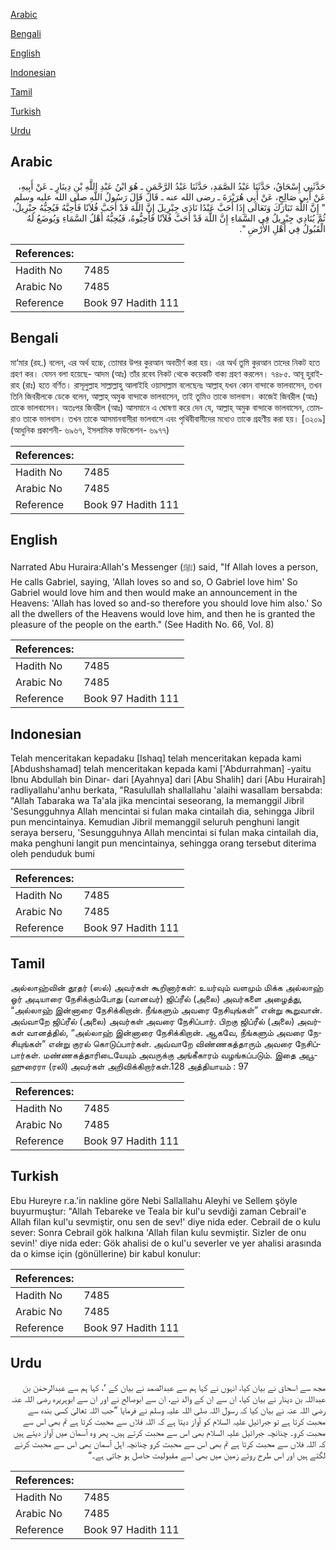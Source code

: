 [Arabic](#arabic)

[Bengali](#bengali)

[English](#english)

[Indonesian](#indonesian)

[Tamil](#tamil)

[Turkish](#turkish)

[Urdu](#urdu)

## Arabic


<div dir="rtl" lang="ar" style={{fontSize:'larger',backgroundColor:'#f8f9fa',padding:20}}>
حَدَّثَنِي إِسْحَاقُ، حَدَّثَنَا عَبْدُ الصَّمَدِ، حَدَّثَنَا عَبْدُ الرَّحْمَنِ ـ هُوَ ابْنُ عَبْدِ اللَّهِ بْنِ دِينَارٍ ـ عَنْ أَبِيهِ، عَنْ أَبِي صَالِحٍ، عَنْ أَبِي هُرَيْرَةَ ـ رضى الله عنه ـ قَالَ قَالَ رَسُولُ اللَّهِ صلى الله عليه وسلم ‏ "‏ إِنَّ اللَّهَ تَبَارَكَ وَتَعَالَى إِذَا أَحَبَّ عَبْدًا نَادَى جِبْرِيلَ إِنَّ اللَّهَ قَدْ أَحَبَّ فُلاَنًا فَأَحِبَّهُ فَيُحِبُّهُ جِبْرِيلُ، ثُمَّ يُنَادِي جِبْرِيلُ فِي السَّمَاءِ إِنَّ اللَّهَ قَدْ أَحَبَّ فُلاَنًا فَأَحِبُّوهُ، فَيُحِبُّهُ أَهْلُ السَّمَاءِ وَيُوضَعُ لَهُ الْقَبُولُ فِي أَهْلِ الأَرْضِ ‏"‏‏.‏
</div>
<div style={{backgroundColor:'#f8f9fa',padding:20, marginBottom: 10}}><table> <thead> <tr> <th>References:</th> <th></th> </tr> </thead> <tbody><tr><td>Hadith No</td><td>7485</td></tr><tr><td>Arabic No</td><td>7485</td></tr><tr><td>Reference</td><td>Book 97 Hadith 111</td></tr></tbody></table></div>

## Bengali


<div dir="ltr" lang="bn" style={{fontSize:'larger',backgroundColor:'#f8f9fa',padding:20}}>
মা‘মার (রহ.) বলেন, এর অর্থ হচ্চে, তোমার উপর কুরআন অবতীর্ণ করা হয়। এর অর্থ তুমি কুরআন তাদের নিকট হতে গ্রহণ কর। যেমন বলা হয়েছে- আদম (আঃ) তাঁর রবেব নিকট থেকে কয়েকটি বাক্য গ্রহণ করলেন। ৭৪৮৫. আবূ হুরাইরাহ (রাঃ) হতে বর্ণিত। রাসূলুল্লাহ সাল্লাল্লাহু আলাইহি ওয়াসাল্লাম বলেছেনঃ আল্লাহ্ যখন কোন বান্দাকে ভালবাসেন, তখন তিনি জিবরীলকে ডেকে বলেন, আল্লাহ্ অমুক বান্দাকে ভালবাসেন, তাই তুমিও তাকে ভালবাস। কাজেই জিবরীল (আঃ) তাকে ভালবাসেন। অতঃপর জিবরীল (আঃ) আসমানে এ ঘোষণা করে দেন যে, আল্লাহ্ অমুক বান্দাকে ভালবাসেন, তোমরাও তাকে ভালবাস। তখন তাকে আসমানবাসীরা ভালবাসে এবং পৃথিবীবাসীদের মধ্যেও তাকে গ্রহণীয় করা হয়। [৩২০৯] (আধুনিক প্রকাশনী- ৬৯৬৭, ইসলামিক ফাউন্ডেশন- ৬৯৭৭)
</div>
<div style={{backgroundColor:'#f8f9fa',padding:20, marginBottom: 10}}><table> <thead> <tr> <th>References:</th> <th></th> </tr> </thead> <tbody><tr><td>Hadith No</td><td>7485</td></tr><tr><td>Arabic No</td><td>7485</td></tr><tr><td>Reference</td><td>Book 97 Hadith 111</td></tr></tbody></table></div>

## English


<div dir="ltr" lang="en" style={{fontSize:'larger',backgroundColor:'#f8f9fa',padding:20}}>
Narrated Abu Huraira:Allah's Messenger (ﷺ) said, "If Allah loves a person, He calls Gabriel, saying, 'Allah loves so and so, O Gabriel love him' So Gabriel would love him and then would make an announcement in the Heavens: 'Allah has loved so and-so therefore you should love him also.' So all the dwellers of the Heavens would love him, and then he is granted the pleasure of the people on the earth." (See Hadith No. 66, Vol. 8)
</div>
<div style={{backgroundColor:'#f8f9fa',padding:20, marginBottom: 10}}><table> <thead> <tr> <th>References:</th> <th></th> </tr> </thead> <tbody><tr><td>Hadith No</td><td>7485</td></tr><tr><td>Arabic No</td><td>7485</td></tr><tr><td>Reference</td><td>Book 97 Hadith 111</td></tr></tbody></table></div>

## Indonesian


<div dir="ltr" lang="id" style={{fontSize:'larger',backgroundColor:'#f8f9fa',padding:20}}>
Telah menceritakan kepadaku [Ishaq] telah menceritakan kepada kami [Abdushshamad] telah menceritakan kepada kami ['Abdurrahman] -yaitu Ibnu Abdullah bin Dinar- dari [Ayahnya] dari [Abu Shalih] dari [Abu Hurairah] radliyallahu'anhu berkata, "Rasulullah shallallahu 'alaihi wasallam bersabda: "Allah Tabaraka wa Ta'ala jika mencintai seseorang, Ia memanggil Jibril 'Sesungguhnya Allah mencintai si fulan maka cintailah dia, sehingga Jibril pun mencintainya. Kemudian Jibril memanggil seluruh penghuni langit seraya berseru, 'Sesungguhnya Allah mencintai si fulan maka cintailah dia, maka penghuni langit pun mencintainya, sehingga orang tersebut diterima oleh penduduk bumi
</div>
<div style={{backgroundColor:'#f8f9fa',padding:20, marginBottom: 10}}><table> <thead> <tr> <th>References:</th> <th></th> </tr> </thead> <tbody><tr><td>Hadith No</td><td>7485</td></tr><tr><td>Arabic No</td><td>7485</td></tr><tr><td>Reference</td><td>Book 97 Hadith 111</td></tr></tbody></table></div>

## Tamil


<div dir="ltr" lang="ta" style={{fontSize:'larger',backgroundColor:'#f8f9fa',padding:20}}>
அல்லாஹ்வின் தூதர் (ஸல்) அவர்கள் கூறினார்கள்: உயர்வும் வளமும் மிக்க அல்லாஹ் ஓர் அடியாரை நேசிக்கும்போது (வானவர்) ஜிப்ரீல் (அலை) அவர்களை அழைத்து, “அல்லாஹ் இன்னாரை நேசிக்கிறான். நீங்களும் அவரை நேசியுங்கள்” என்று கூறுவான். அவ்வாறே ஜிப்ரீல் (அலை) அவர்கள் அவரை நேசிப்பார். பிறகு ஜிப்ரீல் (அலை) அவர்கள் வானத்தில், “அல்லாஹ் இன்னாரை நேசிக்கிறான். ஆகவே, நீங்களும் அவரை நேசியுங்கள்” என்று குரல் கொடுப்பார்கள். அவ்வாறே விண்ணகத்தாரும் அவரை நேசிப்பார்கள். மண்ணகத்தாரிடையேயும் அவருக்கு அங்கீகாரம் வழங்கப்படும். இதை அபூஹுரைரா (ரலி) அவர்கள் அறிவிக்கிறார்கள்.128 அத்தியாயம் : 97
</div>
<div style={{backgroundColor:'#f8f9fa',padding:20, marginBottom: 10}}><table> <thead> <tr> <th>References:</th> <th></th> </tr> </thead> <tbody><tr><td>Hadith No</td><td>7485</td></tr><tr><td>Arabic No</td><td>7485</td></tr><tr><td>Reference</td><td>Book 97 Hadith 111</td></tr></tbody></table></div>

## Turkish


<div dir="ltr" lang="tr" style={{fontSize:'larger',backgroundColor:'#f8f9fa',padding:20}}>
Ebu Hureyre r.a.'in nakline göre Nebi Sallallahu Aleyhi ve Sellem şöyle buyurmuştur: "Allah Tebareke ve Teala bir kul'u sevdiği zaman Cebrail'e Allah filan kul'u sevmiştir, onu sen de sev!' diye nida eder. Cebrail de o kulu sever: Sonra Cebrail gök halkına 'Allah filan kulu sevmiştir. Sizler de onu sevin!' diye nida eder: Gök ahalisi de o kul'u severler ve yer ahalisi arasında da o kimse için (gönüllerine) bir kabul konulur:
</div>
<div style={{backgroundColor:'#f8f9fa',padding:20, marginBottom: 10}}><table> <thead> <tr> <th>References:</th> <th></th> </tr> </thead> <tbody><tr><td>Hadith No</td><td>7485</td></tr><tr><td>Arabic No</td><td>7485</td></tr><tr><td>Reference</td><td>Book 97 Hadith 111</td></tr></tbody></table></div>

## Urdu


<div dir="rtl" lang="ur" style={{fontSize:'larger',backgroundColor:'#f8f9fa',padding:20}}>
مجھ سے اسحاق نے بیان کیا، انہوں نے کہا ہم سے عبدالصمد نے بیان کے ‘، کہا ہم سے عبدالرحمٰن بن عبداللہ بن دینار نے بیان کیا، ان سے ان کے والد نے، ان سے ابوصالح نے اور ان سے ابوہریرہ رضی اللہ عنہ رضی اللہ عنہ نے بیان کیا کہ رسول اللہ صلی اللہ علیہ وسلم نے فرمایا ”جب اللہ تعالیٰ کسی بندہ سے محبت کرتا ہے تو جبرائیل علیہ السلام کو آواز دیتا ہے کہ اللہ فلاں سے محبت کرتا ہے تم بھی اس سے محبت کرو۔ چنانچہ جبرائیل علیہ السلام بھی اس سے محبت کرتے ہیں۔ پھر وہ آسمان میں آواز دیتے ہیں کہ اللہ فلاں سے محبت کرتا ہے تم بھی اس سے محبت کرو چنانچہ اہل آسمان بھی اس سے محبت کرنے لگتے ہیں اور اس طرح روئے زمین میں بھی اسے مقبولیت حاصل ہو جاتی ہے۔“
</div>
<div style={{backgroundColor:'#f8f9fa',padding:20, marginBottom: 10}}><table> <thead> <tr> <th>References:</th> <th></th> </tr> </thead> <tbody><tr><td>Hadith No</td><td>7485</td></tr><tr><td>Arabic No</td><td>7485</td></tr><tr><td>Reference</td><td>Book 97 Hadith 111</td></tr></tbody></table></div>